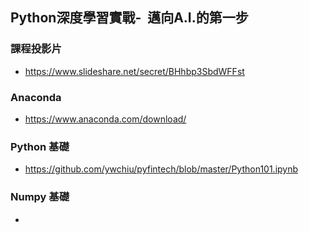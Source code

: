 ## Python深度學習實戰-  邁向A.I.的第一步

### 課程投影片
- https://www.slideshare.net/secret/BHhbp3SbdWFFst

### Anaconda
- https://www.anaconda.com/download/

### Python 基礎
- https://github.com/ywchiu/pyfintech/blob/master/Python101.ipynb 

### Numpy 基礎
- 
